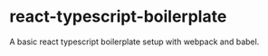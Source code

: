 # react-typescript-boilerplate
A basic react typescript boilerplate setup with webpack and babel. 



